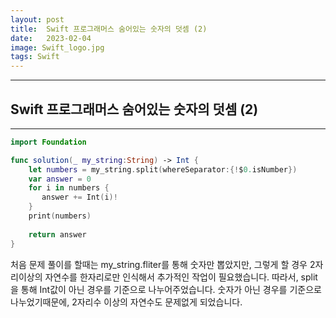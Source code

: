 ```yaml
---
layout: post
title:  Swift 프로그래머스 숨어있는 숫자의 덧셈 (2)
date:   2023-02-04
image: Swift_logo.jpg
tags: Swift
---
```


---
## Swift 프로그래머스 숨어있는 숫자의 덧셈 (2)
---

```swift
import Foundation

func solution(_ my_string:String) -> Int {
    let numbers = my_string.split(whereSeparator:{!$0.isNumber})
    var answer = 0
    for i in numbers {
       answer += Int(i)!
    }
    print(numbers)
    
    return answer
}
```

처음 문제 풀이를 할때는 my_string.fliter를 통해 숫자만 뽑았지만, 그렇게 할 경우 2자리이상의 자연수를 한자리로만 인식해서
추가적인 작업이 필요했습니다. 따라서, split을 통해 Int값이 아닌 경우를 기준으로 나누어주었습니다.
숫자가 아닌 경우를 기준으로 나누었기때문에, 2자리수 이상의 자연수도 문제없게 되었습니다.